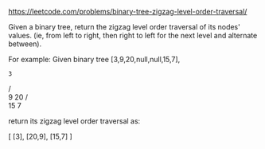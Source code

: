 https://leetcode.com/problems/binary-tree-zigzag-level-order-traversal/

Given a binary tree, return the zigzag level order traversal of its nodes' values. (ie, from left to right, then right to left for the next level and alternate between).

For example:
Given binary tree [3,9,20,null,null,15,7],

    3

/ \
 9 20
/ \
 15 7

return its zigzag level order traversal as:

[
[3],
[20,9],
[15,7]
]
